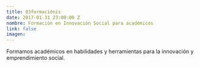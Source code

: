 ```yaml
---
title: 03formaciónis
date: 2017-01-31 23:00:00 Z
nombre: Formación en Innovación Social para académicos
link: false
imagen: 
---
```


Formamos académicos en habilidades y herramientas para la innovación y emprendimiento social. 
